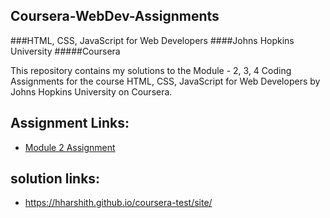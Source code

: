## Coursera-WebDev-Assignments
###HTML, CSS, JavaScript for Web Developers ####Johns Hopkins University #####Coursera<br>

This repository contains my solutions to the Module - 2, 3, 4 Coding Assignments for the course HTML, CSS, JavaScript for Web Developers by Johns Hopkins University on Coursera.<br>
## Assignment Links:
- [Module 2 Assignment](http://goo.gl/4Blt4G)


## solution links:
- https://hharshith.github.io/coursera-test/site/
